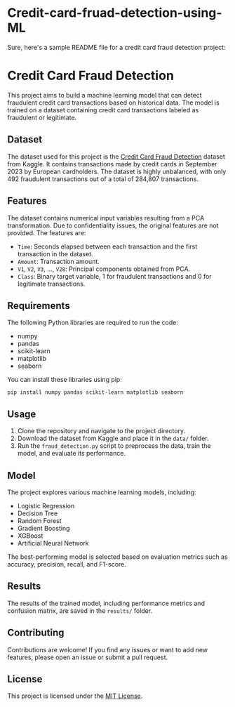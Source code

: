 # Credit-card-fruad-detection-using-ML

Sure, here's a sample README file for a credit card fraud detection project:

# Credit Card Fraud Detection

This project aims to build a machine learning model that can detect fraudulent credit card transactions based on historical data. The model is trained on a dataset containing credit card transactions labeled as fraudulent or legitimate.

## Dataset

The dataset used for this project is the [Credit Card Fraud Detection](https://www.kaggle.com/mlg-ulb/creditcardfraud) dataset from Kaggle. It contains transactions made by credit cards in September 2023 by European cardholders. The dataset is highly unbalanced, with only 492 fraudulent transactions out of a total of 284,807 transactions.

## Features

The dataset contains numerical input variables resulting from a PCA transformation. Due to confidentiality issues, the original features are not provided. The features are:

- `Time`: Seconds elapsed between each transaction and the first transaction in the dataset.
- `Amount`: Transaction amount.
- `V1`, `V2`, `V3`, ..., `V28`: Principal components obtained from PCA.
- `Class`: Binary target variable, 1 for fraudulent transactions and 0 for legitimate transactions.

## Requirements

The following Python libraries are required to run the code:

- numpy
- pandas
- scikit-learn
- matplotlib
- seaborn

You can install these libraries using pip:

```
pip install numpy pandas scikit-learn matplotlib seaborn
```

## Usage

1. Clone the repository and navigate to the project directory.
2. Download the dataset from Kaggle and place it in the `data/` folder.
3. Run the `fraud_detection.py` script to preprocess the data, train the model, and evaluate its performance.

## Model

The project explores various machine learning models, including:

- Logistic Regression
- Decision Tree
- Random Forest
- Gradient Boosting
- XGBoost
- Artificial Neural Network

The best-performing model is selected based on evaluation metrics such as accuracy, precision, recall, and F1-score.

## Results

The results of the trained model, including performance metrics and confusion matrix, are saved in the `results/` folder.

## Contributing

Contributions are welcome! If you find any issues or want to add new features, please open an issue or submit a pull request.

## License

This project is licensed under the [MIT License](LICENSE).

